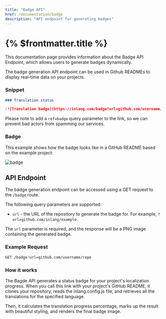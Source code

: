 ```yaml
---
title: "Badge API"
href: /documentation/badge
description: "API endpoint for generating badges"
---
```


# {% $frontmatter.title %}

This documentation page provides information about the Badge API Endpoint, which allows users to generate badges dynamically.

The badge generation API endpoint can be used in Github READMEs to display real-time data on your projects.

### Snippet

```md
### Translation status

[![Translation badge](https://inlang.com/badge?url=github.com/username/repo)](https://inlang.com/editor/github.com/username/repo?ref=badge)
```

Please note to add a `ref=badge` query parameter to the link, so we can prevent bad actors from spamming our services.

### Badge

This example shows how the badge looks like in a GitHub README based on the example project:

![badge](https://inlang.com/badge?url=github.com/inlang/example)

## API Endpoint

The badge generation endpoint can be accessed using a GET request to the `/badge` route.

The following query parameters are supported:

- `url` - the URL of the repository to generate the badge for. For example, `?url=github.com/inlang/example`.

The `url` parameter is required, and the response will be a PNG image containing the generated badge.

### Example Request

```sh
GET /badge?url=github.com/username/repo
```

### How it works

The Bagde API generates a status badge for your project's localization progress. When you call this link with your project's GitHub README, it clones your repository, reads the inlang.config.js file, and retrieves all the translations for the specified language.

Then, it calculates the translation progress percentage, marks up the result with beautiful styling, and renders the final badge image.
